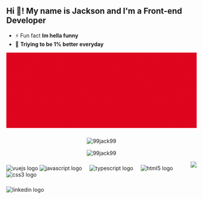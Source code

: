<h2 align="left">Hi 👋! My name is Jackson and I'm a Front-end Developer</h2>

- ⚡ Fun fact **Im hella funny**
- 🔋 **Triying to be 1% better everyday**

<div align="center">
  <img height="200" src="./Banner-animado.gif"  />
</div>

###
<p align="center"> <img src="https://komarev.com/ghpvc/?username=99jack99&label=Profile%20views&color=0e75b6&style=flat" alt="99jack99" /> </p>
<p align="center"><img align="center" src="https://github-readme-streak-stats.herokuapp.com/?user=99jack99&" alt="99jack99" /></p>

<img align="right" height="150" src="https://media.giphy.com/media/l2QDVUsAgCoYUhxsY/giphy.gif"  />

###

<div align="left">
    <img src="https://cdn.simpleicons.org/vuedotjs/4FC08D" height="30" alt="vuejs logo"  />
  <img src="https://cdn.simpleicons.org/javascript/F7DF1E" height="30" alt="javascript logo"  />
  <img width="12" />
  <img src="https://cdn.simpleicons.org/typescript/3178C6" height="30" alt="typescript logo"  />
  <img width="12" />
  <img src="https://cdn.simpleicons.org/html5/E34F26" height="30" alt="html5 logo"  />
  <img width="12" />
  <img src="https://cdn.simpleicons.org/css3/1572B6" height="30" alt="css3 logo"  />
  <img width="12" />

</div>

###

<div align="left">
  <img src="https://img.shields.io/static/v1?message=LinkedIn&logo=linkedin&label=&color=0077B5&logoColor=white&labelColor=&style=for-the-badge" height="35" alt="linkedin logo"  />
</div>

###



